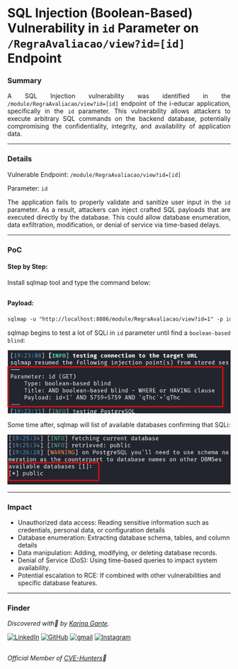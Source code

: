 # SQL Injection (Boolean-Based) Vulnerability in `id` Parameter on `/RegraAvaliacao/view?id=[id]` Endpoint

### Summary

<p align="justify">A SQL Injection vulnerability was identified in the <code>/module/RegraAvaliacao/view?id=[id]</code> endpoint of the i-educar application, specifically in the <code>id</code> parameter. This vulnerability allows attackers to execute arbitrary SQL commands on the backend database, potentially compromising the confidentiality, integrity, and availability of application data.</p>

---

### Details

Vulnerable Endpoint: `/module/RegraAvaliacao/view?id=[id]`

Parameter: `id`

<p align="justify">The application fails to properly validate and sanitize user input in the <code>id</code> parameter. As a result, attackers can inject crafted SQL payloads that are executed directly by the database. This could allow database enumeration, data exfiltration, modification, or denial of service via time-based delays.</p>

---

### PoC

#### Step by Step:

<p align="justify">Install sqlmap tool and type the command below:</p>

##

#### Payload:

````html
sqlmap -u "http://localhost:8086/module/RegraAvaliacao/view?id=1" -p id --cookie="i_educar_session=qEk2wbjxS5IbECJGqnIa0dbmIyI3XIsXqm3WSh6K" \ --dbms=PostgreSQL --technique=B --dbs --batch
````

<p align="justify">sqlmap begins to test a lot of SQLi in <code>id</code> parameter until find a <code>boolean-based blind</code>:</p>

![](/CVEs/images/SQLi6.png)

<p align="justify">Some time after, sqlmap will list of available databases confirming that SQLi:</p>

![](/CVEs/images/SQLi7.png)

---

### Impact

<p align="justify">
<ul>
  <li>Unauthorized data access: Reading sensitive information such as credentials, personal data, or configuration details</li>
  <li>Database enumeration: Extracting database schema, tables, and column details</li>
  <li>Data manipulation: Adding, modifying, or deleting database records.</li>
  <li>Denial of Service (DoS): Using time-based queries to impact system availability.</li>
  <li>Potential escalation to RCE: If combined with other vulnerabilities and specific database features.</li>
</ul>
</p>

---

### Finder

*Discovered with💜 by [Karina Gante](https://karinagante.github.io/).* 

[![LinkedIn](https://skillicons.dev/icons?i=linkedin&theme=dark)](https://www.linkedin.com/in/karina-gante/)
[![GitHub](https://skillicons.dev/icons?i=github&theme=dark)](https://www.github.com/KarinaGante/)
[![gmail](https://skillicons.dev/icons?i=gmail&theme=dark)](mailto:karina.g@aluno.ifsp.edu.br)
[![Instagram](https://skillicons.dev/icons?i=instagram&theme=dark)](https://www.instagram.com/karinovisk02/)

##

*Official Member of [CVE-Hunters](https://www.cvehunters.com/)🏹*

